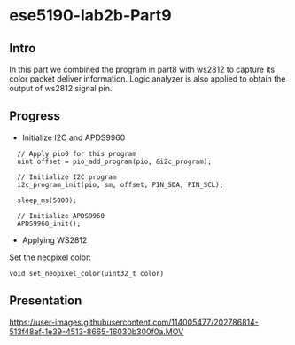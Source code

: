 # ese5190-lab2b-Part9

## Intro
In this part we combined the program in part8 with ws2812 to capture its color packet deliver information. Logic analyzer is also applied to obtain the output of ws2812 signal pin.

## Progress
* Initialize I2C and APDS9960
```
  // Apply pio0 for this program
  uint offset = pio_add_program(pio, &i2c_program);

  // Initialize I2C program
  i2c_program_init(pio, sm, offset, PIN_SDA, PIN_SCL);

  sleep_ms(5000);

  // Initialize APDS9960
  APDS9960_init();
```
* Applying WS2812 

Set the neopixel color:
```
void set_neopixel_color(uint32_t color)
```
## Presentation



https://user-images.githubusercontent.com/114005477/202786814-513f48ef-1e39-4513-8665-16030b300f0a.MOV

